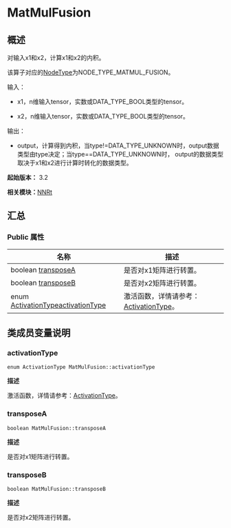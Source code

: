 # MatMulFusion


## 概述

对输入x1和x2，计算x1和x2的内积。

该算子对应的[NodeType](_n_n_rt_v10.md#nodetype)为NODE_TYPE_MATMUL_FUSION。

输入：

- x1，n维输入tensor，实数或DATA_TYPE_BOOL类型的tensor。

- x2，n维输入tensor，实数或DATA_TYPE_BOOL类型的tensor。

输出：

- output，计算得到内积，当type!=DATA_TYPE_UNKNOWN时，output数据类型由type决定；当type==DATA_TYPE_UNKNOWN时， output的数据类型取决于x1和x2进行计算时转化的数据类型。

**起始版本：** 3.2

**相关模块：**[NNRt](_n_n_rt_v10.md)


## 汇总


### Public 属性

| 名称 | 描述 | 
| -------- | -------- |
| boolean [transposeA](#transposea) | 是否对x1矩阵进行转置。  | 
| boolean [transposeB](#transposeb) | 是否对x2矩阵进行转置。  | 
| enum [ActivationType](_n_n_rt_v10.md#activationtype)[activationType](#activationtype) | 激活函数，详情请参考：[ActivationType](_n_n_rt_v10.md#activationtype)。  | 


## 类成员变量说明


### activationType

```
enum ActivationType MatMulFusion::activationType
```
**描述**

激活函数，详情请参考：[ActivationType](_n_n_rt_v10.md#activationtype)。


### transposeA

```
boolean MatMulFusion::transposeA
```
**描述**

是否对x1矩阵进行转置。


### transposeB

```
boolean MatMulFusion::transposeB
```
**描述**

是否对x2矩阵进行转置。
